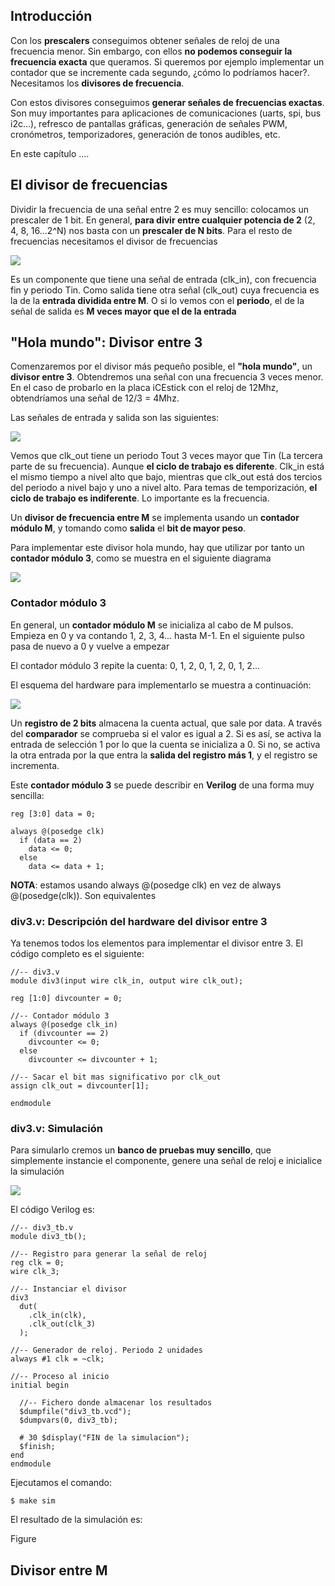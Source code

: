 ## Introducción

Con los **prescalers** conseguimos obtener señales de reloj de una frecuencia menor. Sin embargo, con ellos **no podemos conseguir la frecuencia exacta** que queramos. Si queremos por ejemplo implementar un contador que se incremente cada segundo, ¿cómo lo podríamos hacer?. Necesitamos los **divisores de frecuencia**.

Con estos divisores conseguimos **generar señales de frecuencias exactas**. Son muy importantes para aplicaciones de comunicaciones (uarts, spi, bus i2c...), refresco de pantallas gráficas, generación de señales PWM, cronómetros, temporizadores, generación de tonos audibles, etc.

En este capítulo ....

## El divisor de frecuencias

Dividir la frecuencia de una señal entre 2 es muy sencillo: colocamos un prescaler de 1 bit. En general, **para divir entre cualquier potencia de 2** (2, 4, 8, 16...2^N) nos basta con un **prescaler de N bits**. Para el resto de frecuencias necesitamos el divisor de frecuencias

![](https://github.com/Obijuan/open-fpga-verilog-tutorial/raw/master/tutorial/T15-divisor/images/divisor-1.png)

Es un componente que tiene una señal de entrada (clk_in), con frecuencia fin y periodo Tin. Como salida tiene otra señal (clk_out) cuya frecuencia es la de la **entrada dividida entre M**. O si lo vemos con el **periodo**, el de la señal de salida es **M veces mayor que el de la entrada**

## "Hola mundo": Divisor entre 3

 Comenzaremos por el divisor más pequeño posible, el **"hola mundo"**, un **divisor entre 3**. Obtendremos una señal con una frecuencia 3 veces menor. En el caso de probarlo en la placa iCEstick con el reloj de 12Mhz, obtendríamos una señal de 12/3 = 4Mhz. 

Las señales de entrada y salida son las siguientes:

![](https://github.com/Obijuan/open-fpga-verilog-tutorial/raw/master/tutorial/T15-divisor/images/divisor-2.png)

Vemos que clk_out tiene un periodo Tout 3 veces mayor que Tin (La tercera parte de su frecuencia). Aunque **el ciclo de trabajo es diferente**. Clk_in está el mismo tiempo a nivel alto que bajo, mientras que clk_out está dos tercios del periodo a nivel bajo y uno a nivel alto. Para temas de temporización, **el ciclo de trabajo es indiferente**. Lo importante es la frecuencia.

Un **divisor de frecuencia entre M** se implementa usando un **contador módulo M**, y tomando como **salida** el **bit de mayor peso**.

Para implementar este divisor hola mundo, hay que utilizar por tanto un **contador módulo 3**, como se muestra en el siguiente diagrama

![](https://github.com/Obijuan/open-fpga-verilog-tutorial/raw/master/tutorial/T15-divisor/images/divisor-3.png)

### Contador módulo 3

En general,  un **contador módulo M** se inicializa al cabo de M pulsos. Empieza en 0 y va contando 1, 2, 3, 4... hasta M-1. En el siguiente pulso pasa de nuevo a 0 y vuelve a empezar

El contador módulo 3 repite la cuenta: 0, 1, 2, 0, 1, 2, 0, 1, 2...

El esquema del hardware para implementarlo se muestra a continuación:

![](https://github.com/Obijuan/open-fpga-verilog-tutorial/raw/master/tutorial/T15-divisor/images/divisor-4.png)

Un **registro de 2 bits** almacena la cuenta actual, que sale por data. A través del **comparador** se comprueba si el valor es igual a 2. Si es así, se activa la entrada de selección 1 por lo que la cuenta se inicializa a 0. Si no, se activa la otra entrada por la que entra la **salida del registro más 1**, y el registro se incrementa.

Este **contador módulo 3** se puede describir en **Verilog** de una forma muy sencilla:

    reg [3:0] data = 0;
    
    always @(posedge clk)
      if (data == 2) 
        data <= 0;
      else 
        data <= data + 1;

**NOTA**: estamos usando always @(posedge clk) en vez de always @(posedge(clk)). Son equivalentes

### div3.v: Descripción del hardware del divisor entre 3

Ya tenemos todos los elementos para implementar el divisor entre 3. El código completo es el siguiente:

    //-- div3.v
    module div3(input wire clk_in, output wire clk_out);
    
    reg [1:0] divcounter = 0;
    
    //-- Contador módulo 3
    always @(posedge clk_in)
      if (divcounter == 2) 
        divcounter <= 0;
      else 
        divcounter <= divcounter + 1;
    
    //-- Sacar el bit mas significativo por clk_out
    assign clk_out = divcounter[1];
    
    endmodule

### div3.v: Simulación

Para simularlo cremos un **banco de pruebas muy sencillo**, que simplemente instancie el componente, genere una señal de reloj e inicialice la simulación

![](https://github.com/Obijuan/open-fpga-verilog-tutorial/raw/master/tutorial/T15-divisor/images/div3_tb.png)

El código Verilog es:

    //-- div3_tb.v
    module div3_tb();
    
    //-- Registro para generar la señal de reloj
    reg clk = 0;
    wire clk_3;
    
    //-- Instanciar el divisor
    div3
      dut(
        .clk_in(clk),
        .clk_out(clk_3)
      );
    
    //-- Generador de reloj. Periodo 2 unidades
    always #1 clk = ~clk;
    
    //-- Proceso al inicio
    initial begin
    
      //-- Fichero donde almacenar los resultados
      $dumpfile("div3_tb.vcd");
      $dumpvars(0, div3_tb);
    
      # 30 $display("FIN de la simulacion");
      $finish;
    end
    endmodule

Ejecutamos el comando:

    $ make sim

El resultado de la simulación es:

Figure

## Divisor entre M


